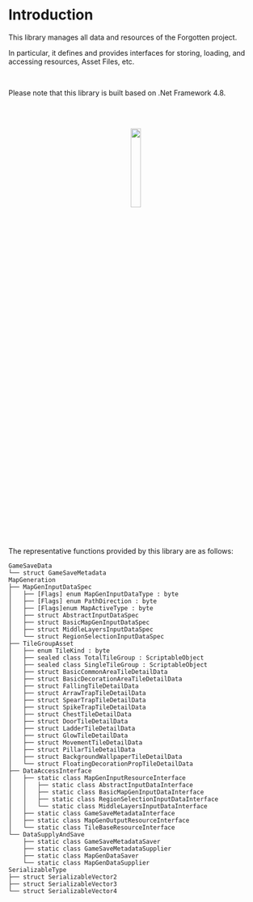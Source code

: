 # Introduction
This library manages all data and resources of the Forgotten project.

In particular, it defines and provides interfaces for storing, loading, and accessing resources, Asset Files, etc.

<br>

Please note that this library is built based on .Net Framework 4.8.

<br><br>
<div align="center">
  <img src="https://github.com/user-attachments/assets/9f2e8c0d-7701-4050-ae0e-4d59992ec7b6" width="20%">
</div>
<br><br>

The representative functions provided by this library are as follows:
```
GameSaveData
└── struct GameSaveMetadata
MapGeneration
├── MapGenInputDataSpec
│   ├── [Flags] enum MapGenInputDataType : byte
│   ├── [Flags] enum PathDirection : byte
│   ├── [Flags]enum MapActiveType : byte
│   ├── struct AbstractInputDataSpec
│   ├── struct BasicMapGenInputDataSpec
│   ├── struct MiddleLayersInputDataSpec
│   └── struct RegionSelectionInputDataSpec
├── TileGroupAsset
│   ├── enum TileKind : byte
│   ├── sealed class TotalTileGroup : ScriptableObject
│   ├── sealed class SingleTileGroup : ScriptableObject
│   ├── struct BasicCommonAreaTileDetailData
│   ├── struct BasicDecorationAreaTileDetailData
│   ├── struct FallingTileDetailData
│   ├── struct ArrawTrapTileDetailData
│   ├── struct SpearTrapTileDetailData
│   ├── struct SpikeTrapTileDetailData
│   ├── struct ChestTileDetailData
│   ├── struct DoorTileDetailData
│   ├── struct LadderTileDetailData
│   ├── struct GlowTileDetailData
│   ├── struct MovementTileDetailData
│   ├── struct PillarTileDetailData
│   ├── struct BackgroundWallpaperTileDetailData
│   └── struct FloatingDecorationPropTileDetailData
├── DataAccessInterface
│   ├── static class MapGenInputResourceInterface
│   │   ├── static class AbstractInputDataInterface
│   │   ├── static class BasicMapGenInputDataInterface
│   │   ├── static class RegionSelectionInputDataInterface
│   │   └── static class MiddleLayersInputDataInterface
│   ├── static class GameSaveMetadataInterface
│   ├── static class MapGenOutputResourceInterface
│   └── static class TileBaseResourceInterface
└── DataSupplyAndSave
    ├── static class GameSaveMetadataSaver
    ├── static class GameSaveMetadataSupplier
    ├── static class MapGenDataSaver
    └── static class MapGenDataSupplier
SerializableType
├── struct SerializableVector2
├── struct SerializableVector3
└── struct SerializableVector4
```